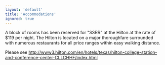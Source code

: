 ```yaml
---
layout: 'default'
title: 'Accommodations'
ignored: true
---
```


A block of rooms has been reserved for "SSRR" at the Hilton at the rate of $119 per night. The Hilton is located on a major thoroughfare surrounded with numerous restaurants for all price ranges within easy walking distance.

Please see http://www3.hilton.com/en/hotels/texas/hilton-college-station-and-conference-center-CLLCHHF/index.html